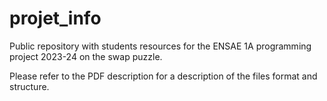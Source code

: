 # projet_info
Public repository with students resources for the ENSAE 1A programming project 2023-24 on the swap puzzle. 

Please refer to the PDF description for a description of the files format and structure.
